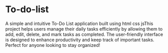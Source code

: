 # To-do-list
 A simple and intuitive To-Do List application built using html css jsThis project helps users manage their daily tasks efficiently by allowing them to add, edit, delete, and mark tasks as completed. The user-friendly interface is designed to enhance productivity and keep track of important tasks. Perfect for anyone looking to stay organized!
